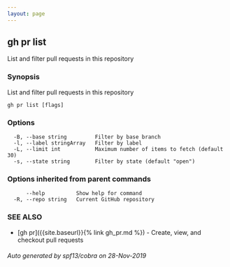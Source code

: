 ```yaml
---
layout: page
---
```


## gh pr list

List and filter pull requests in this repository

### Synopsis

List and filter pull requests in this repository

```
gh pr list [flags]
```

### Options

```
  -B, --base string         Filter by base branch
  -l, --label stringArray   Filter by label
  -L, --limit int           Maximum number of items to fetch (default 30)
  -s, --state string        Filter by state (default "open")
```

### Options inherited from parent commands

```
      --help          Show help for command
  -R, --repo string   Current GitHub repository
```

### SEE ALSO

* [gh pr]({{site.baseurl}}{% link gh_pr.md %})	 - Create, view, and checkout pull requests

###### Auto generated by spf13/cobra on 28-Nov-2019
